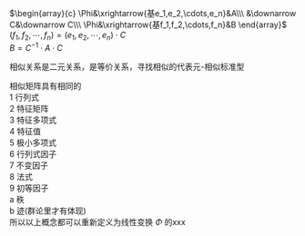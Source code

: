 $\begin{array}{c}  
\Phi&\xrightarrow{基e_1,e_2,\cdots,e_n}&A\\\  
&\downarrow C&\downarrow C\\\  
\Phi&\xrightarrow{基f_1,f_2,\cdots,f_n}&B  
\end{array}$  
$(f_1,f_2,\cdots,f_n)=(e_1,e_2,\cdots,e_n)\cdot C$  
$B=C^{-1}\cdot A\cdot C$  
  
相似关系是二元关系，是等价关系，寻找相似的代表元-相似标准型  
  
相似矩阵具有相同的  
1 行列式  
2 特征矩阵  
3 特征多项式  
4 特征值  
5 极小多项式  
6 行列式因子  
7 不变因子  
8 法式  
9 初等因子  
a 秩  
b 迹(群论里才有体现)  
所以以上概念都可以重新定义为线性变换 $\Phi$ 的xxx  
